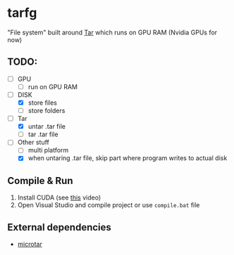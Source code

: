 # tarfg

"File system" built around [Tar](https://wiki.osdev.org/Tar) which runs on GPU RAM (Nvidia GPUs for now)

## TODO:

-   [ ] GPU
    -   [ ] run on GPU RAM
-   [ ] DISK
    -   [x] store files
    -   [ ] store folders
-   [ ] Tar
    -   [x] untar .tar file
    -   [ ] tar .tar file
-   [ ] Other stuff
    -   [ ] multi platform
    -   [x] when untaring .tar file, skip part where program writes to actual disk

## Compile & Run

1. Install CUDA (see [this](https://www.youtube.com/watch?v=8sDg-lD1fZQ) video)
2. Open Visual Studio and compile project or use `compile.bat` file

## External dependencies

-   [microtar](https://github.com/rxi/microtar)
